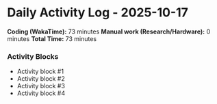 # Daily Activity Log - 2025-10-17

**Coding (WakaTime):** 73 minutes
**Manual work (Research/Hardware):** 0 minutes
**Total Time:** 73 minutes

### Activity Blocks
- Activity block #1
- Activity block #2
- Activity block #3
- Activity block #4

